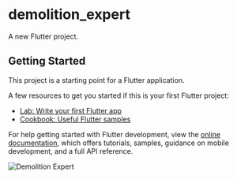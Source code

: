 # demolition_expert

A new Flutter project.

## Getting Started

This project is a starting point for a Flutter application.

A few resources to get you started if this is your first Flutter project:

- [Lab: Write your first Flutter app](https://docs.flutter.dev/get-started/codelab)
- [Cookbook: Useful Flutter samples](https://docs.flutter.dev/cookbook)

For help getting started with Flutter development, view the
[online documentation](https://docs.flutter.dev/), which offers tutorials,
samples, guidance on mobile development, and a full API reference.



![Demolition Expert](https://github.com/Itsvrajpatel/demolition_expert/assets/99316553/0e0f0ba1-7378-4950-a08b-c3e123cebdc8)
